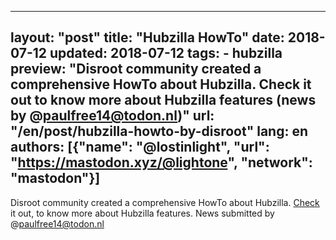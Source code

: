 
---
layout: "post"
title: "Hubzilla HowTo"
date: 2018-07-12
updated: 2018-07-12
tags:
    - hubzilla
preview: "Disroot community created a comprehensive HowTo about Hubzilla. Check it out to know more about Hubzilla features (news by @paulfree14@todon.nl)"
url: "/en/post/hubzilla-howto-by-disroot"
lang: en
authors: [{"name": "@lostinlight", "url": "https://mastodon.xyz/@lightone", "network": "mastodon"}]
---

Disroot community created a comprehensive HowTo about Hubzilla. [Check](https://howto.disroot.org/en/dishub) it out, to know more about Hubzilla features.
News submitted by @paulfree14@todon.nl
